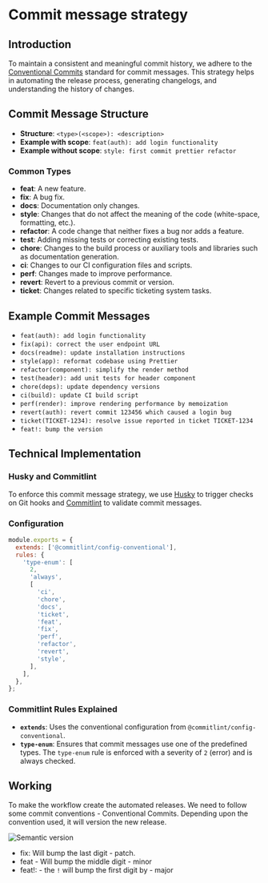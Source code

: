 # Commit message strategy

## Introduction

To maintain a consistent and meaningful commit history, we adhere to the [Conventional Commits](https://www.conventionalcommits.org/en/v1.0.0/) standard for commit messages. This strategy helps in automating the release process, generating changelogs, and understanding the history of changes.

## Commit Message Structure

- **Structure**: `<type>(<scope>): <description>`
- **Example with scope**: `feat(auth): add login functionality`
- **Example without scope**: `style: first commit prettier refactor`

### Common Types

- **feat**: A new feature.
- **fix**: A bug fix.
- **docs**: Documentation only changes.
- **style**: Changes that do not affect the meaning of the code (white-space, formatting, etc.).
- **refactor**: A code change that neither fixes a bug nor adds a feature.
- **test**: Adding missing tests or correcting existing tests.
- **chore**: Changes to the build process or auxiliary tools and libraries such as documentation generation.
- **ci**: Changes to our CI configuration files and scripts.
- **perf**: Changes made to improve performance.
- **revert**: Revert to a previous commit or version.
- **ticket**: Changes related to specific ticketing system tasks.

## Example Commit Messages

- `feat(auth): add login functionality`
- `fix(api): correct the user endpoint URL`
- `docs(readme): update installation instructions`
- `style(app): reformat codebase using Prettier`
- `refactor(component): simplify the render method`
- `test(header): add unit tests for header component`
- `chore(deps): update dependency versions`
- `ci(build): update CI build script`
- `perf(render): improve rendering performance by memoization`
- `revert(auth): revert commit 123456 which caused a login bug`
- `ticket(TICKET-1234): resolve issue reported in ticket TICKET-1234`
- `feat!: bump the version`

## Technical Implementation

### Husky and Commitlint

To enforce this commit message strategy, we use [Husky](https://typicode.github.io/husky/) to trigger checks on Git hooks and [Commitlint](https://commitlint.js.org/) to validate commit messages.

### Configuration

```javascript
module.exports = {
  extends: ['@commitlint/config-conventional'],
  rules: {
    'type-enum': [
      2,
      'always',
      [
        'ci',
        'chore',
        'docs',
        'ticket',
        'feat',
        'fix',
        'perf',
        'refactor',
        'revert',
        'style',
      ],
    ],
  },
};
```

### Commitlint Rules Explained

- **`extends`**: Uses the conventional configuration from `@commitlint/config-conventional`.
- **`type-enum`**: Ensures that commit messages use one of the predefined types. The `type-enum` rule is enforced with a severity of `2` (error) and is always checked.

## Working

To make the workflow create the automated releases. We need to follow some commit conventions - Conventional Commits. Depending upon the convention used, it will version the new release.

![Semantic version](https://cdn.hashnode.com/res/hashnode/image/upload/v1660731677868/Xw7NChXOT.png?auto=compress,format&format=webp)

- fix: Will bump the last digit - patch.
- feat - Will bump the middle digit - minor
- feat!: - the `!` will bump the first digit by - major
